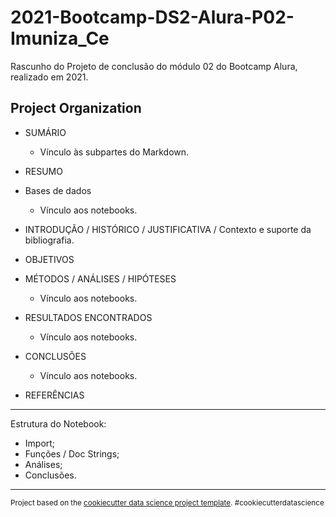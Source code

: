 2021-Bootcamp-DS2-Alura-P02-Imuniza_Ce
==============================

Rascunho do Projeto de conclusão do módulo 02 do Bootcamp Alura, realizado em 2021.

Project Organization
------------
- SUMÁRIO
    - Vínculo às subpartes do Markdown.

- RESUMO

- Bases de dados
    - Vínculo aos notebooks.

- INTRODUÇÃO / HISTÓRICO / JUSTIFICATIVA / Contexto e suporte da bibliografia.

- OBJETIVOS

- MÉTODOS / ANÁLISES / HIPÓTESES
    - Vínculo aos notebooks.

- RESULTADOS ENCONTRADOS
    - Vínculo aos notebooks.

- CONCLUSÕES
    - Vínculo aos notebooks.

- REFERÊNCIAS

--------

Estrutura do Notebook:
 - Import;
 - Funções / Doc Strings;
 - Análises;
 - Conclusões.

--------

<p><small>Project based on the <a target="_blank" href="https://drivendata.github.io/cookiecutter-data-science/">cookiecutter data science project template</a>. #cookiecutterdatascience</small></p>
